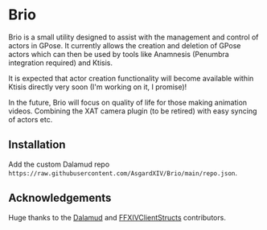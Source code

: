 # Brio

Brio is a small utility designed to assist with the management and control of actors in GPose.
It currently allows the creation and deletion of GPose actors which can then be used by tools like Anamnesis (Penumbra integration required) and Ktisis. 

It is expected that actor creation functionality will become available within Ktisis directly very soon (I'm working on it, I promise)!

In the future, Brio will focus on quality of life for those making animation videos. Combining the XAT camera plugin (to be retired) with easy syncing of actors etc.

## Installation
Add the custom Dalamud repo `https://raw.githubusercontent.com/AsgardXIV/Brio/main/repo.json`.

## Acknowledgements
Huge thanks to the [Dalamud](https://github.com/goatcorp/Dalamud/) and [FFXIVClientStructs](https://github.com/aers/FFXIVClientStructs) contributors.
